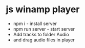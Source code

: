 # js winamp player 

- npm i - install server
- npm run server - start server
- Add tracks to folder Audio
- and drag audio files in player